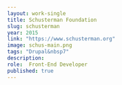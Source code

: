 ```yaml
---
layout: work-single
title: Schusterman Foundation
slug: schusterman
year: 2015
link: "https://www.schusterman.org"
image: schus-main.png
tags: "Drupal&nbsp7"
description:
role:  Front-End Developer
published: true
---
```

